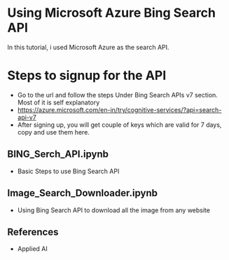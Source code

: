 # Using Microsoft Azure Bing Search API
In this tutorial, i used Microsoft Azure as the search API.

# Steps to signup for the API
- Go to the url and follow the steps Under Bing Search APIs v7 section. Most of it is self explanatory
- https://azure.microsoft.com/en-in/try/cognitive-services/?api=search-api-v7
- After signing up, you will get couple of keys which are valid for 7 days, copy and use them here.

## BING_Serch_API.ipynb
- Basic Steps to use Bing Search API

## Image_Search_Downloader.ipynb
- Using Bing Search API to download all the image from any website

## References
- Applied AI


